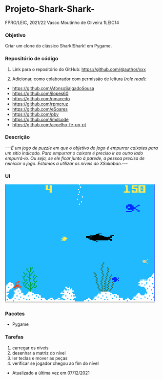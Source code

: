 # Projeto-Shark-Shark-
FPRO/LEIC, 2021/22
Vasco Moutinho de Oliveira
1LEIC14
### Objetivo

Criar um clone do clássico Shark!Shark! em Pygame.


### Repositório de código

1) Link para o repositório do GitHub: https://github.com/@author/xxx

2) Adicionar, como colaborador com permissão de leitura (*role read*):

- https://github.com/AfonsoSalgadoSousa
- https://github.com/jlopes60
- https://github.com/nmacedo
- https://github.com/rpmcruz
- https://github.com/eSoares
- https://github.com/pbv
- https://github.com/imdcode
- https://github.com/acoelho-fe-up-pt

### Descrição

*---É um jogo de puzzle em que o objetivo do jogo é empurrar caixotes para um sítio indicado. 
Para empurrar o caixote é preciso ir ao outro lado empurrá-lo. 
Ou seja, se ele ficar junto à parede, a pessoa precisa de reiniciar o jogo. Estamos a utilizar os níveis do XSokoban.---*

### UI

![UI](shark!shark!.png)

### Pacotes

- Pygame

### Tarefas

1. carregar os níveis
1. desenhar a matriz do nível
1. ler teclas e mover as peças
2. verificar se jogador chegou ao fim do nível

- Atualizado a última vez em 07/12/2021
